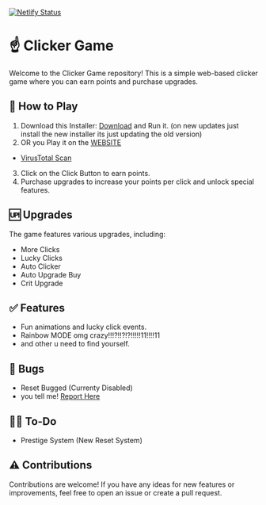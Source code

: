[![Netlify Status](https://api.netlify.com/api/v1/badges/d8691ecc-f18d-4efd-b2d0-5063671a8799/deploy-status)](https://app.netlify.com/sites/clicker-chilly/deploys)

# ☝️ Clicker Game

Welcome to the Clicker Game repository! This is a simple web-based clicker game where you can earn points and purchase upgrades.

## 🤔 How to Play

1. Download this Installer: [Download](https://drive.google.com/file/d/1_kGSqF2ZzVkMOmMzWBgLsAaATi8Ljjtv/view?usp=sharing) and Run it. (on new updates just install the new installer its just updating the old version)
2. OR you Play it on the [WEBSITE](https://clicker-chilly.netlify.app/)
   
- [VirusTotal Scan](https://www.virustotal.com/gui/file/cc73b43efed320b44509850cf09136696c6d0b4cf7a338118f4f146957d335cc/detection)

3. Click on the Click Button to earn points.
4. Purchase upgrades to increase your points per click and unlock special features.

## 🆙 Upgrades

The game features various upgrades, including:
- More Clicks
- Lucky Clicks
- Auto Clicker
- Auto Upgrade Buy
- Crit Upgrade

## ✅ Features

- Fun animations and lucky click events.
- Rainbow MODE omg crazy!!!?!!?!?!!!!!11!!!!11
- and other u need to find yourself.

## 🐞 Bugs

- Reset Bugged (Currenty Disabled)
- you tell me! [Report Here](https://github.com/prodbyeagle/ClickerGame/issues)

## 🧙‍♀️ To-Do

- Prestige System (New Reset System)

## ⚠️ Contributions

Contributions are welcome! If you have any ideas for new features or improvements, feel free to open an issue or create a pull request.
